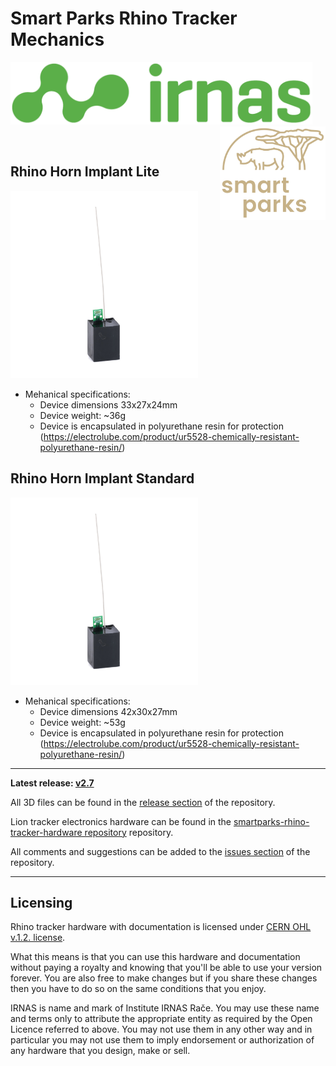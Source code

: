 # Smart Parks Rhino Tracker Mechanics
<img src="https://github.com/IRNAS/smartparks-rhino-tracker-mechanics/blob/master/logo/irnas-logo.png" height="100"> <img src="https://github.com/IRNAS/smartparks-rhino-tracker-mechanics/blob/master/logo/smartparks-logo.png" height="150" align="right">

<br>

## Rhino Horn Implant Lite

<img src="https://github.com/IRNAS/smartparks-rhino-tracker-mechanics/blob/master/pics/RhinoHornImplantLite.jpg" height="300">

- Mehanical specifications:
  - Device dimensions 33x27x24mm
  - Device weight: ~36g
  - Device is encapsulated in polyurethane resin for protection (https://electrolube.com/product/ur5528-chemically-resistant-polyurethane-resin/)

## Rhino Horn Implant Standard

<img src="https://github.com/IRNAS/smartparks-rhino-tracker-mechanics/blob/master/pics/RhinoHornImplantStandard.jpg" height="300">

- Mehanical specifications:
  - Device dimensions 42x30x27mm
  - Device weight: ~53g
  - Device is encapsulated in polyurethane resin for protection (https://electrolube.com/product/ur5528-chemically-resistant-polyurethane-resin/)

---

**Latest release: [v2.7](https://github.com/IRNAS/smartparks-rhino-tracker-mechanics)**

All 3D files can be found in the [release section](https://github.com/IRNAS/smartparks-rhino-tracker-mechanics/tree/master/files) of the repository.

Lion tracker electronics hardware can be found in the [smartparks-rhino-tracker-hardware repository](https://github.com/IRNAS/smartparks-rhino-tracker-hardware) repository.

All comments and suggestions can be added to the [issues section](https://github.com/IRNAS/smartparks-rhino-tracker-mechanics/issues) of the repository.

---

## Licensing

Rhino tracker hardware with documentation is licensed under [CERN OHL v.1.2. license](https://www.ohwr.org/licenses/cern-ohl/license_versions/v1.2).

What this means is that you can use this hardware and documentation without paying a royalty and knowing that you'll be able to use your version forever. You are also free to make changes but if you share these changes then you have to do so on the same conditions that you enjoy.

IRNAS is name and mark of Institute IRNAS Rače. You may use these name and terms only to attribute the appropriate entity as required by the Open Licence referred to above. You may not use them in any other way and in particular you may not use them to imply endorsement or authorization of any hardware that you design, make or sell.
